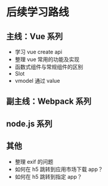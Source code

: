# 后续学习路线

## 主线：Vue 系列

- 学习 vue create api
- 整理 vue 常用的功能及实现
- 函数式组件与常规组件的区别
- Slot
- vmodel 通过 value

## 副主线：Webpack 系列

## node.js 系列

## 其他

- 整理 exif 的问题
- 如何在 h5 跳转到应用市场下载 app？
- 如何在 h5 跳转到指定 app？
